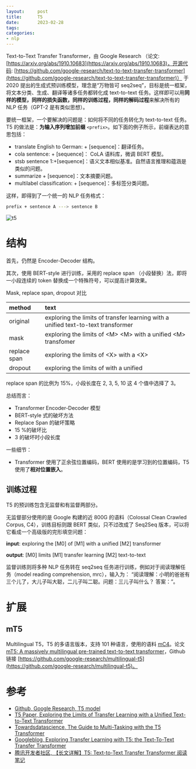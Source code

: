 ```yaml
---
layout:     post
title:      T5
date:       2023-02-28
tags:
categories: 
- nlp 
---
```


Text-to-Text Transfer Transformer，由 Google Research （论文:[https://arxiv.org/abs/1910.10683](https://arxiv.org/abs/1910.10683)，开源代码: [https://github.com/google-research/text-to-text-transfer-transformer](https://github.com/google-research/text-to-text-transfer-transformer)） 于 2020 提出的生成式预训练模型，理念是“万物皆可 seq2seq”，目标是统一框架，将文本分类、生成、翻译等诸多任务都转化成 text-to-text 任务。这样即可以用**同样的模型，同样的损失函数，同样的训练过程，同样的解码过程**来解决所有的 NLP 任务（GPT-2 是有类似思想）。 

要统一框架，一个要解决的问题是：如何将不同的任务转化为 text-to-text 任务。T5 的做法是：**为输入序列增加前缀** `<prefix>`。如下面的例子所示，前缀表达的意思包括：

- translate English to German: + [sequence]：翻译任务。
- cola sentence: + [sequence]： CoLA 语料库，微调 BERT 模型。
- stsb sentence 1:+[sequence]：语义文本相似基准。自然语言推理和蕴涵是类似的问题。
- summarize + [sequence]：文本摘要问题。
- multilabel classification: + [sequence]：多标签分类问题。

这样，即得到了一个统一的 NLP 任务格式：

```bash
prefix + sentence A ---> sentence B
```

![t5](https://1.bp.blogspot.com/-o4oiOExxq1s/Xk26XPC3haI/AAAAAAAAFU8/NBlvOWB84L0PTYy9TzZBaLf6fwPGJTR0QCLcBGAsYHQ/s1600/image3.gif)


# 结构
首先，仍然是 Encoder-Decoder 结构。 

其次，使用 BERT-style 进行训练，采用的 replace span （小段替换）法，即将一小段连续的 token 替换成一个特殊符号，可以提高计算效果。 

Mask, replace span, dropout 对比

| method | text |
| :---- |:---|
| original |  exploring the limits of transfer learning with a unified text-to-text transformer|
| mask | exploring the limits of \<M\> \<M\> with a unified \<M\> transfomer|
| replace span | exploring the limits of \<X\> with a \<X\> | 
| dropout | exploring the limits of with a unified | 

replace span 的比例为 15%，小段长度在 2, 3, 5, 10 这 4 个值中选择了 3。

总结而言：
- Transformer Encoder-Decoder 模型
- BERT-style 式的破坏方法
- Replace Span 的破坏策略
- 15 %的破坏比
- 3 的破坏时小段长度

一些细节：
- Transformer 使用了正余弦位置编码，BERT 使用的是学习到的位置编码，T5 使用了**相对位置嵌入**。


## 训练过程 
T5 的预训练包含无监督和有监督两部分。

无监督部分使用的是 Google 构建的近 800G 的语料（Colossal Clean Crawled Corpus, C4），训练目标则跟 BERT 类似，只不过改成了 Seq2Seq 版本，可以将它看成一个高级版的完形填空问题：

**input**: exploring the [M0] of [M1] with a unified [M2] transformer

**output**: [M0] limits [M1] transfer learning [M2] text-to-text

监督训练则将多种 NLP 任务转在 seq2seq 任务进行训练，例如对于阅读理解任务（model reading comprehension, mrc），输入为： “阅读理解：小明的爸爸有三个儿了，大儿子叫大聪，二儿子叫二聪。问题：三儿子叫什么？ 答案：”。


# 扩展
## mT5
Multilingual T5，T5 的多语言版本，支持 101 种语言，使用的语料 [mC4](https://www.tensorflow.org/datasets/catalog/c4#c4multilingual_nights_stay)。论文 [mT5: A massively multilingual pre-trained text-to-text transformer](https://arxiv.org/abs/2010.11934)，Github 链接 [https://github.com/google-research/multilingual-t5](https://github.com/google-research/multilingual-t5)。



# 参考
- [Github, Google Research, T5 model](https://github.com/google-research/text-to-text-transfer-transformer)
- [T5 Paper, Exploring the Limits of Transfer Learning with a Unified Text-to-Text Transformer](https://arxiv.org/abs/1910.10683)
- [Towardsdatascience, The Guide to Multi-Tasking with the T5 Transformer](https://towardsdatascience.com/the-guide-to-multi-tasking-with-the-t5-transformer-90c70a08837b)
- [Googleblog, Exploring Transfer Learning with T5: the Text-To-Text Transfer Transformer](https://ai.googleblog.com/2020/02/exploring-transfer-learning-with-t5.html)
- [腾讯开发者社区, 【长文详解】T5: Text-to-Text Transfer Transformer 阅读笔记](https://cloud.tencent.com/developer/article/1537682)
